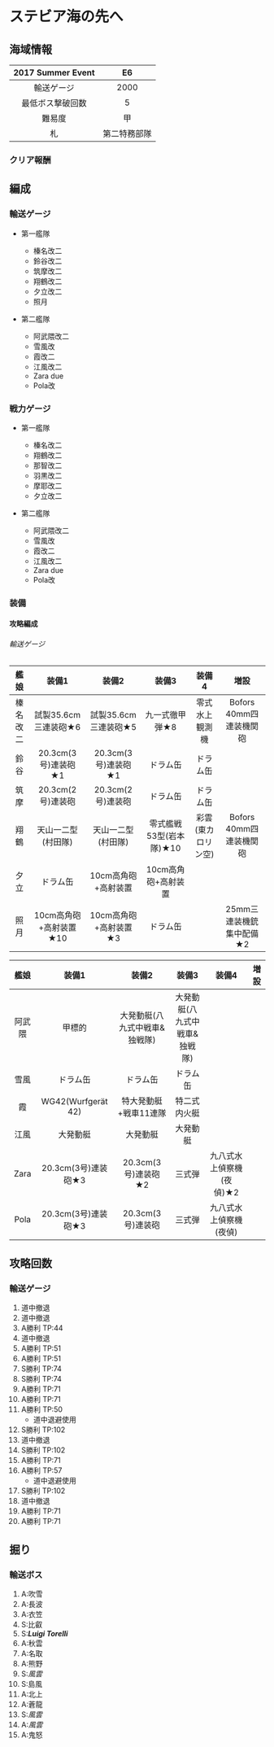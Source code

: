 # ステビア海の先へ

## 海域情報

| 2017 Summer Event | E6           |
| :-:               | :-:          |
| 輸送ゲージ        | 2000         |
| 最低ボス撃破回数  | 5            |
| 難易度            | 甲           |
| 札                | 第二特務部隊 |


### クリア報酬

## 編成

### 輸送ゲージ

- 第一艦隊
	- 榛名改二
	- 鈴谷改二
	- 筑摩改二
	- 翔鶴改二
	- 夕立改二
	- 照月

- 第二艦隊
	- 阿武隈改二
	- 雪風改
	- 霞改二
	- 江風改二
	- Zara due
	- Pola改


### 戦力ゲージ

- 第一艦隊
	- 榛名改二
	- 翔鶴改二
	- 那智改二
	- 羽黒改二
	- 摩耶改二
	- 夕立改二

- 第二艦隊
	- 阿武隈改二
	- 雪風改
	- 霞改二
	- 江風改二
	- Zara due
	- Pola改

### 装備

#### 攻略編成

###### 輸送ゲージ

| 艦娘     | 装備1                   | 装備2                 | 装備3                   | 装備4              | 増設                      |
| :-:      | :---------------------: | :----------------:    | :----------------:      | :----------------: | :-:                       |
| 榛名改二 | 試製35.6cm三連装砲★6    | 試製35.6cm三連装砲★5  | 九一式徹甲弾★8          | 零式水上観測機     | Bofors 40mm四連装機関砲   |
| 鈴谷     | 20.3cm(3号)連装砲★1     | 20.3cm(3号)連装砲★1   | ドラム缶                | ドラム缶           |                           |
| 筑摩     | 20.3cm(2号)連装砲       | 20.3cm(2号)連装砲     | ドラム缶                | ドラム缶           |                           |
| 翔鶴     | 天山一二型(村田隊)      | 天山一二型(村田隊)    | 零式艦戦53型(岩本隊)★10 | 彩雲(東カロリン空) | Bofors 40mm四連装機関砲   |
| 夕立     | ドラム缶                | 10cm高角砲+高射装置   | 10cm高角砲+高射装置     |                    |                           |
| 照月     | 10cm高角砲+高射装置★10  | 10cm高角砲+高射装置★3 | ドラム缶                |                    | 25mm三連装機銃 集中配備★2 |


| 艦娘   | 装備1                   | 装備2                         | 装備3                         | 装備4                    | 増設 |
| :-:    | :---------------------: | :----------------:            | :----------------:            | :----------------:       | :-:  |
| 阿武隈 | 甲標的                  | 大発動艇(八九式中戦車&独戦隊) | 大発動艇(八九式中戦車&独戦隊) |                          |      |
| 雪風   | ドラム缶                | ドラム缶                      | ドラム缶                      |                          |      |
| 霞     | WG42(Wurfgerät 42)      | 特大発動艇+戦車11連隊         | 特二式内火艇                  |                          |      |
| 江風   | 大発動艇                | 大発動艇                      | 大発動艇                      |                          |      |
| Zara   | 20.3cm(3号)連装砲★3     | 20.3cm(3号)連装砲★2           | 三式弾                        | 九八式水上偵察機(夜偵)★2 |      |
| Pola   | 20.3cm(3号)連装砲★3     | 20.3cm(3号)連装砲             | 三式弾                        | 九八式水上偵察機(夜偵)   |      |





## 攻略回数

### 輸送ゲージ
1. 道中撤退
1. 道中撤退
1. A勝利 TP:44
1. 道中撤退
1. A勝利 TP:51
1. A勝利 TP:51
1. S勝利 TP:74
1. S勝利 TP:74
1. A勝利 TP:71
1. A勝利 TP:71
1. A勝利 TP:50
	- 道中退避使用
1. S勝利 TP:102
1. 道中撤退
1. S勝利 TP:102
1. A勝利 TP:71
1. A勝利 TP:57
	- 道中退避使用
1. S勝利 TP:102
1. 道中撤退
1. A勝利 TP:71
1. A勝利 TP:71

## 掘り

### 輸送ボス
1. A:吹雪
1. A:長波
1. A:衣笠
1. S:比叡
1. S:***Luigi Torelli***
1. A:秋雲
1. A:名取
1. A:熊野
1. S:*風雲*
1. S:島風
1. A:北上
1. A:蒼龍
1. S:*風雲*
1. A:*風雲*
1. A:鬼怒


